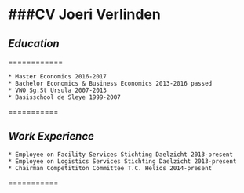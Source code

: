 
###CV Joeri Verlinden
============
## _Education_
============

    * Master Economics 2016-2017
    * Bachelor Economics & Business Economics 2013-2016 passed
    * VWO Sg.St Ursula 2007-2013
    * Basisschool de Sleye 1999-2007
===========
## _Work Experience_
    * Employee on Facility Services Stichting Daelzicht 2013-present
    * Employee on Logistics Services Stichting Daelzicht 2013-present
    * Chairman Competititon Committee T.C. Helios 2014-present
===========
